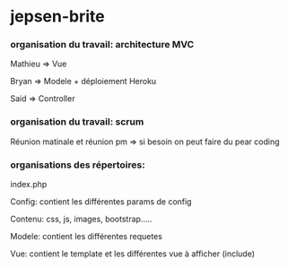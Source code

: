# jepsen-brite

### organisation du travail: architecture MVC

Mathieu => Vue

Bryan => Modele + déploiement Heroku

Said => Controller

### organisation du travail: scrum

Réunion matinale et réunion pm => si besoin on peut faire du pear coding

### organisations des répertoires:

index.php

Config: contient les différentes params de config

Contenu: css, js, images, bootstrap.....

Modele: contient les différentes requetes

Vue: contient le template et les différentes vue à afficher (include)
